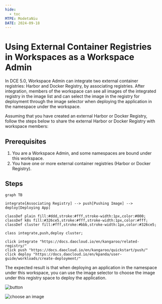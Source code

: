 ```yaml
---
hide:
  - toc
MTPE: ModetaNiu
DATE: 2024-09-18
---
```


# Using External Container Registries in Workspaces as a Workspace Admin

In DCE 5.0, Workspace Admin can integrate two external container registries: Harbor and Docker Registry, 
by associating registries. After integration, members of the workspace can see all images of the integrated registry 
in the image list and can select the image in the registry for deployment through the image selector when 
deploying the application in the namespace under the workspace.

Assuming that you have created an external Harbor or Docker Registry, follow the steps below to share 
the external Harbor or Docker Registry with workspace members:

## Prerequisites

1. You are a Workspace Admin, and some namespaces are bound under this workspace.
2. You have one or more external container registries (Harbor or Docker Registry).

## Steps

```mermaid
graph TB

integrate[Associating Registry] --> push[Pushing Image] --> deploy[Deploying App]

classDef plain fill:#ddd,stroke:#fff,stroke-width:1px,color:#000;
classDef k8s fill:#326ce5,stroke:#fff,stroke-width:1px,color:#fff;
classDef cluster fill:#fff,stroke:#bbb,stroke-width:1px,color:#326ce5;

class integrate,push,deploy cluster;

click integrate "https://docs.daocloud.io/en/kangaroo/related-registry/"
click push "https://docs.daocloud.io/en/kangaroo/quickstart/push/"
click deploy "https://docs.daocloud.io/en/kpanda/user-guide/workloads/create-deployment/"
```

The expected result is that when deploying an application in the namespace under this workspace, 
you can use the image selector to choose the image under this registry space to deploy the application.

![button](https://docs.daocloud.io/daocloud-docs-images/docs/en/docs/kangaroo/images/wsadmin01.png)

![choose an image](https://docs.daocloud.io/daocloud-docs-images/docs/en/docs/kangaroo/images/wsadmin02.png)
